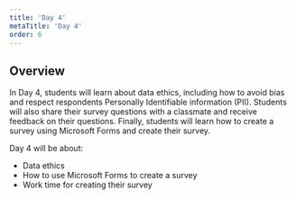 ```yaml
---
title: 'Day 4'
metaTitle: 'Day 4'
order: 6
---
```


## Overview

In Day 4, students will learn about data ethics, including how to avoid bias and respect respondents Personally Identifiable information (PII). Students will also share their survey questions with a classmate and receive feedback on their questions. Finally, students will learn how to create a survey using Microsoft Forms and create their survey.

Day 4 will be about:

* Data ethics
* How to use Microsoft Forms to create a survey
* Work time for creating their survey